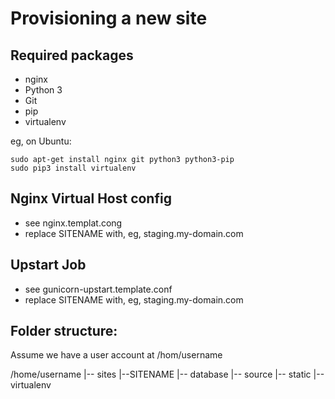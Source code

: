 Provisioning a new site
=======================

## Required packages

* nginx
* Python 3
* Git
* pip
* virtualenv

eg, on Ubuntu:

	sudo apt-get install nginx git python3 python3-pip
	sudo pip3 install virtualenv

## Nginx Virtual Host config

* see nginx.templat.cong
* replace SITENAME with, eg, staging.my-domain.com

## Upstart Job

* see gunicorn-upstart.template.conf
* replace SITENAME with, eg, staging.my-domain.com

## Folder structure:
Assume we have a user account at /hom/username

/home/username
|-- sites
		|--SITENAME
				|-- database
				|-- source
				|-- static
				|-- virtualenv

